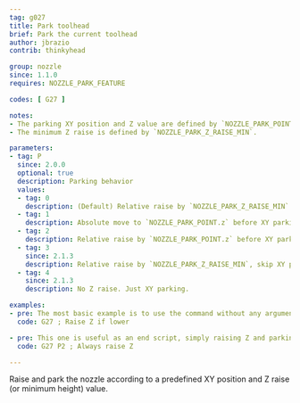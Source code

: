 ```yaml
---
tag: g027
title: Park toolhead
brief: Park the current toolhead
author: jbrazio
contrib: thinkyhead

group: nozzle
since: 1.1.0
requires: NOZZLE_PARK_FEATURE

codes: [ G27 ]

notes:
- The parking XY position and Z value are defined by `NOZZLE_PARK_POINT`.
- The minimum Z raise is defined by `NOZZLE_PARK_Z_RAISE_MIN`.

parameters:
- tag: P
  since: 2.0.0
  optional: true
  description: Parking behavior
  values:
  - tag: 0
    description: (Default) Relative raise by `NOZZLE_PARK_Z_RAISE_MIN` before XY parking. In this case `NOZZLE_PARK_POINT.z` is used as the _minimum_ Z park position.
  - tag: 1
    description: Absolute move to `NOZZLE_PARK_POINT.z` before XY parking. _This may move the nozzle down, so use with caution!_
  - tag: 2
    description: Relative raise by `NOZZLE_PARK_POINT.z` before XY parking.
  - tag: 3
    since: 2.1.3
    description: Relative raise by `NOZZLE_PARK_Z_RAISE_MIN`, skip XY parking.
  - tag: 4
    since: 2.1.3
    description: No Z raise. Just XY parking.

examples:
- pre: The most basic example is to use the command without any arguments, which raises Z by the default distance and moves to the parking position.
  code: G27 ; Raise Z if lower

- pre: This one is useful as an end script, simply raising Z and parking.
  code: G27 P2 ; Always raise Z

---
```


Raise and park the nozzle according to a predefined XY position and Z raise (or minimum height) value.

